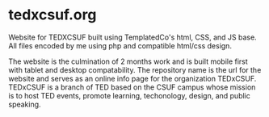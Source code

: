 # tedxcsuf.org
Website for TEDXCSUF built using TemplatedCo's html, CSS, and JS base. All files encoded by me using php and compatible html/css design.

The website is the culmination of 2 months work and is built mobile first with tablet and desktop compatability. The repository name is the url for the website and serves as an
online info page for the organization TEDxCSUF. TEDxCSUF is a branch of TED based on the CSUF campus whose mission is to host TED events, promote learning, techonology, design,
and public speaking.
